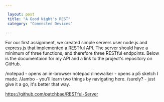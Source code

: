 ```yaml
---

 layout: post
 title: "A Good Night's REST"
 category: "Connected Devices"
 
---
```


For our first assignment, we created simple servers user node.js and express.js that implemented a RESTful API. The server should have a minimum of three functions, and therefore three RESTful endpoints. Below is the documentaion for my API and a link to the project's repository on GitHub. 

/notepad -  opens an in-browser notepad 
/linewalker - opens a p5 sketch I made. 
/Jambo - you'll learn two things by navigating here.
/surely? - just give it a go, it's better that way.

https://github.com/patchbae/RESTful-Server
